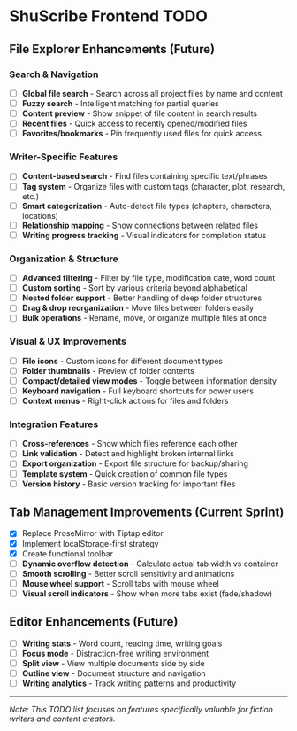 # ShuScribe Frontend TODO

## File Explorer Enhancements (Future)

### Search & Navigation
- [ ] **Global file search** - Search across all project files by name and content
- [ ] **Fuzzy search** - Intelligent matching for partial queries
- [ ] **Content preview** - Show snippet of file content in search results
- [ ] **Recent files** - Quick access to recently opened/modified files
- [ ] **Favorites/bookmarks** - Pin frequently used files for quick access

### Writer-Specific Features
- [ ] **Content-based search** - Find files containing specific text/phrases
- [ ] **Tag system** - Organize files with custom tags (character, plot, research, etc.)
- [ ] **Smart categorization** - Auto-detect file types (chapters, characters, locations)
- [ ] **Relationship mapping** - Show connections between related files
- [ ] **Writing progress tracking** - Visual indicators for completion status

### Organization & Structure
- [ ] **Advanced filtering** - Filter by file type, modification date, word count
- [ ] **Custom sorting** - Sort by various criteria beyond alphabetical
- [ ] **Nested folder support** - Better handling of deep folder structures
- [ ] **Drag & drop reorganization** - Move files between folders easily
- [ ] **Bulk operations** - Rename, move, or organize multiple files at once

### Visual & UX Improvements
- [ ] **File icons** - Custom icons for different document types
- [ ] **Folder thumbnails** - Preview of folder contents
- [ ] **Compact/detailed view modes** - Toggle between information density
- [ ] **Keyboard navigation** - Full keyboard shortcuts for power users
- [ ] **Context menus** - Right-click actions for files and folders

### Integration Features
- [ ] **Cross-references** - Show which files reference each other
- [ ] **Link validation** - Detect and highlight broken internal links
- [ ] **Export organization** - Export file structure for backup/sharing
- [ ] **Template system** - Quick creation of common file types
- [ ] **Version history** - Basic version tracking for important files

## Tab Management Improvements (Current Sprint)

- [x] Replace ProseMirror with Tiptap editor
- [x] Implement localStorage-first strategy
- [x] Create functional toolbar
- [ ] **Dynamic overflow detection** - Calculate actual tab width vs container
- [ ] **Smooth scrolling** - Better scroll sensitivity and animations
- [ ] **Mouse wheel support** - Scroll tabs with mouse wheel
- [ ] **Visual scroll indicators** - Show when more tabs exist (fade/shadow)

## Editor Enhancements (Future)

- [ ] **Writing stats** - Word count, reading time, writing goals
- [ ] **Focus mode** - Distraction-free writing environment
- [ ] **Split view** - View multiple documents side by side
- [ ] **Outline view** - Document structure and navigation
- [ ] **Writing analytics** - Track writing patterns and productivity

---

*Note: This TODO list focuses on features specifically valuable for fiction writers and content creators.*